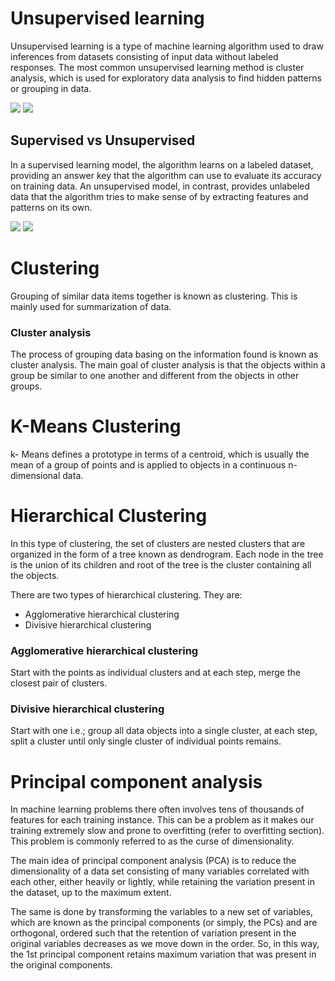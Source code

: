 # Unsupervised learning

Unsupervised learning is a type of machine learning algorithm used to draw inferences from datasets consisting of input data without labeled responses. The most common unsupervised learning method is cluster analysis, which is used for exploratory data analysis to find hidden patterns or grouping in data.

<img src='https://static.javatpoint.com/tutorial/machine-learning/images/unsupervised-machine-learning-2.png'>

<img src='https://cdn.educba.com/academy/wp-content/uploads/2019/10/Unsupervised-Machine-Learning.jpg'>

<h2>Supervised vs Unsupervised</h2>

In a supervised learning model, the algorithm learns on a labeled dataset, providing an answer key that the algorithm can use to evaluate its accuracy on training data. An unsupervised model, in contrast, provides unlabeled data that the algorithm tries to make sense of by extracting features and patterns on its own.

<img src='https://static.javatpoint.com/tutorial/machine-learning/images/difference-between-supervised-and-unsupervised-learning.jpg'>

<img src='https://www.researchgate.net/profile/Zhenyu_Wen/publication/336642133/figure/fig3/AS:815304842170368@1571395230317/Examples-of-Supervised-Learning-Linear-Regression-and-Unsupervised-Learning.png'>

# Clustering

Grouping of similar data items together is known as clustering. This is mainly
used for summarization of data.

<h3>Cluster analysis</h3>

The process of grouping data basing on the information found is known as
cluster analysis. The main goal of cluster analysis is that the objects within a
group be similar to one another and different from the objects in other groups.

# K-Means Clustering

k- Means defines a prototype in terms of a centroid, which is usually the mean
of a group of points and is applied to objects in a continuous n-dimensional data.

# Hierarchical Clustering

In this type of clustering, the set of clusters are nested clusters that are
organized in the form of a tree known as dendrogram. Each node in the tree
is the union of its children and root of the tree is the cluster containing all the
objects.

There are two types of hierarchical clustering. They are:

<ul>
  <li>Agglomerative hierarchical clustering</li>
  <li>Divisive hierarchical clustering</li>
</ul>

<h3>Agglomerative hierarchical clustering</h3>

Start with the points as individual clusters and at each step, merge the closest
pair of clusters.

<h3>Divisive hierarchical clustering</h3>

Start with one i.e.; group all data objects into a single cluster, at each step,
split a cluster until only single cluster of individual points remains.

# Principal component analysis

In machine learning problems there often involves tens of thousands of
features for each training instance. This can be a problem as it makes our
training extremely slow and prone to overfitting (refer to overfitting section).
This problem is commonly referred to as the curse of dimensionality.

The main idea of principal component analysis (PCA) is to reduce the
dimensionality of a data set consisting of many variables correlated with
each other, either heavily or lightly, while retaining the variation present in
the dataset, up to the maximum extent.

The same is done by transforming
the variables to a new set of variables, which are known as the principal
components (or simply, the PCs) and are orthogonal, ordered such that the
retention of variation present in the original variables decreases as we move
down in the order. So, in this way, the 1st principal component retains
maximum variation that was present in the original components.
